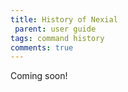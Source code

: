 ```yaml
---
title: History of Nexial
 parent: user guide
tags: command history
comments: true
---
```



Coming soon!

[//]: # (### before Nexial, there was Sentry)

[//]: # (### baby steps, and then a giant leap)

[//]: # (### time to spread 'em wings)

[//]: # (### so long Sentry, hello Nexial!)

[//]: # (### transformational hope)

